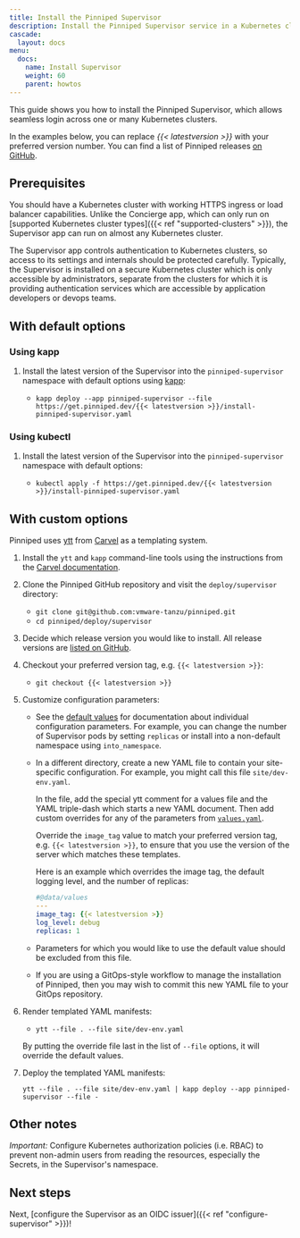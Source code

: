 ```yaml
---
title: Install the Pinniped Supervisor
description: Install the Pinniped Supervisor service in a Kubernetes cluster.
cascade:
  layout: docs
menu:
  docs:
    name: Install Supervisor
    weight: 60
    parent: howtos
---
```


This guide shows you how to install the Pinniped Supervisor, which allows seamless login across one or many Kubernetes clusters.

In the examples below, you can replace *{{< latestversion >}}* with your preferred version number.
You can find a list of Pinniped releases [on GitHub](https://github.com/vmware-tanzu/pinniped/releases).

## Prerequisites

You should have a Kubernetes cluster with working HTTPS ingress or load balancer capabilities. Unlike the Concierge app, which can
only run on [supported Kubernetes cluster types]({{< ref "supported-clusters" >}}), the Supervisor app can run on almost any Kubernetes cluster.

The Supervisor app controls authentication to Kubernetes clusters, so access to its settings and internals should be protected carefully.
Typically, the Supervisor is installed on a secure Kubernetes cluster which is only accessible by administrators,
separate from the clusters for which it is providing authentication services which are accessible by application
developers or devops teams.

## With default options

### Using kapp

1. Install the latest version of the Supervisor into the `pinniped-supervisor` namespace with default options using [kapp](https://carvel.dev/kapp/):

   - `kapp deploy --app pinniped-supervisor --file https://get.pinniped.dev/{{< latestversion >}}/install-pinniped-supervisor.yaml`

### Using kubectl

1. Install the latest version of the Supervisor into the `pinniped-supervisor` namespace with default options:

   - `kubectl apply -f https://get.pinniped.dev/{{< latestversion >}}/install-pinniped-supervisor.yaml`

## With custom options

Pinniped uses [ytt](https://carvel.dev/ytt/) from [Carvel](https://carvel.dev/) as a templating system.

1. Install the `ytt` and `kapp` command-line tools using the instructions from the [Carvel documentation](https://carvel.dev/#whole-suite).

1. Clone the Pinniped GitHub repository and visit the `deploy/supervisor` directory:

   - `git clone git@github.com:vmware-tanzu/pinniped.git`
   - `cd pinniped/deploy/supervisor`

1. Decide which release version you would like to install. All release versions are [listed on GitHub](https://github.com/vmware-tanzu/pinniped/releases).

1. Checkout your preferred version tag, e.g. `{{< latestversion >}}`:

    - `git checkout {{< latestversion >}}`

1. Customize configuration parameters:

    - See the [default values](http://github.com/vmware-tanzu/pinniped/tree/main/deploy/supervisor/values.yaml) for documentation about individual configuration parameters.
      For example, you can change the number of Supervisor pods by setting `replicas` or install into a non-default namespace using `into_namespace`.

    - In a different directory, create a new YAML file to contain your site-specific configuration. For example, you might call this file `site/dev-env.yaml`.

      In the file, add the special ytt comment for a values file and the YAML triple-dash which starts a new YAML document.
      Then add custom overrides for any of the parameters from [`values.yaml`](http://github.com/vmware-tanzu/pinniped/tree/main/deploy/supervisor/values.yaml).

      Override the `image_tag` value to match your preferred version tag, e.g. `{{< latestversion >}}`,
      to ensure that you use the version of the server which matches these templates.

      Here is an example which overrides the image tag, the default logging level, and the number of replicas:
      ```yaml
      #@data/values
      ---
      image_tag: {{< latestversion >}}
      log_level: debug
      replicas: 1
      ```
    - Parameters for which you would like to use the default value should be excluded from this file.

    - If you are using a GitOps-style workflow to manage the installation of Pinniped, then you may wish to commit this new YAML file to your GitOps repository.

1. Render templated YAML manifests:

    - `ytt --file . --file site/dev-env.yaml`
   
    By putting the override file last in the list of `--file` options, it will override the default values.

1. Deploy the templated YAML manifests:

     `ytt --file . --file site/dev-env.yaml | kapp deploy --app pinniped-supervisor --file -`

## Other notes

_Important:_ Configure Kubernetes authorization policies (i.e. RBAC) to prevent non-admin users from reading the
resources, especially the Secrets, in the Supervisor's namespace.

## Next steps

Next, [configure the Supervisor as an OIDC issuer]({{< ref "configure-supervisor" >}})!
